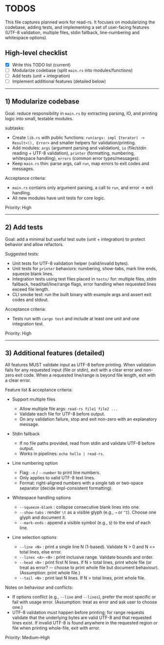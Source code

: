 # TODOS

This file captures planned work for read-rs. It focuses on modularizing the codebase, adding tests, and implementing a set of user-facing features (UTF-8 validation, multiple files, stdin fallback, line-numbering and whitespace options).

## High-level checklist

- [x] Write this TODO list (current)
- [ ] Modularize codebase (split `main.rs` into modules/functions)
- [ ] Add tests (unit + integration)
- [ ] Implement additional features (detailed below)

---

## 1) Modularize codebase

Goal: reduce responsibility in `main.rs` by extracting parsing, IO, and printing logic into small, testable modules.

subtasks:

- Create `lib.rs` with public functions: `run(args: impl Iterator) -> Result<(), Error>` and smaller helpers for validation/printing.
- Add modules: `args` (argument parsing and validation), `io` (file/stdin reading + UTF-8 validation), `printer` (formatting, numbering, whitespace handling), `errors` (common error types/messages).
- Keep `main.rs` thin: parse args, call `run`, map errors to exit codes and messages.

Acceptance criteria:

- `main.rs` contains only argument parsing, a call to `run`, and error -> exit handling.
- All new modules have unit tests for core logic.

Priority: High

---

## 2) Add tests

Goal: add a minimal but useful test suite (unit + integration) to protect behavior and allow refactors.

Suggested tests:

- Unit tests for UTF-8 validation helper (valid/invalid bytes).
- Unit tests for `printer` behaviors: numbering, show-tabs, mark line ends, squeeze blank lines.
- Integration tests using test files placed in `tests/` for: multiple files, stdin fallback, head/tail/line/range flags, error handling when requested lines exceed file length.
- CLI smoke test: run the built binary with example args and assert exit codes and stdout.

Acceptance criteria:

- Tests run with `cargo test` and include at least one unit and one integration test.

Priority: High

---

## 3) Additional features (detailed)

All features MUST validate input as UTF-8 before printing. When validation fails for any requested input (file or stdin), exit with a clear error and non-zero exit code. When a requested line/range is beyond file length, exit with a clear error.

Feature list & acceptance criteria:

- Support multiple files
	- Allow multiple file args: `read-rs file1 file2 ...`
	- Validate each file for UTF-8 before output.
	- On any validation failure, stop and exit non-zero with an explanatory message.

- Stdin fallback
	- If no file paths provided, read from stdin and validate UTF-8 before output.
	- Works in pipelines: `echo hello | read-rs`.

- Line numbering option
	- Flag: `-n` / `--number` to print line numbers.
	- Only applies to valid UTF-8 text lines.
	- Format: right-aligned numbers with a single tab or two-space separator (decide impl-consistent formatting).

- Whitespace handling options
	- `--squeeze-blank` : collapse consecutive blank lines into one.
	- `--show-tabs` : render `\t` as a visible glyph (e.g., `→` or `^I`). Choose one glyph and document it.
	- `--mark-ends` : append a visible symbol (e.g., `$`) to the end of each line.

- Line selection options
	- `--line <N>` : print a single line N (1-based). Validate N > 0 and N <= total lines, else error.
	- `--lines <A>-<B>` : print inclusive range. Validate bounds and order.
	- `--head <N>` : print first N lines. If N > total lines, print whole file (or treat as error? -- choose to print whole file but document behaviour). (Assumption: print whole file.)
	- `--tail <N>` : print last N lines. If N > total lines, print whole file.

Notes on behaviour and conflicts:

- If options conflict (e.g., `--line` and `--lines`), prefer the most specific or fail with usage error. (Assumption: treat as error and ask user to choose one.)
- UTF-8 validation must happen before printing; for range requests validate that the underlying bytes are valid UTF-8 and that requested lines exist. If invalid UTF-8 is found anywhere in the requested region or file when printing whole-file, exit with error.

Priority: Medium–High